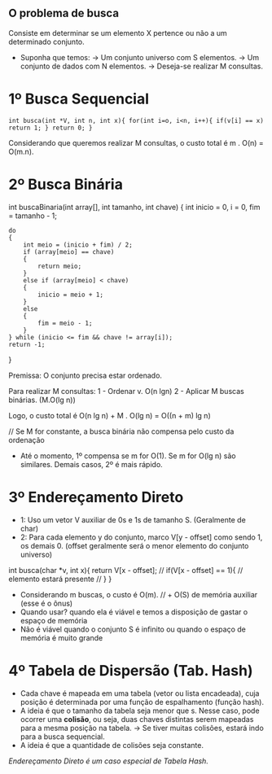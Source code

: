 ## O problema de busca

Consiste em determinar se um elemento X pertence ou não a um determinado conjunto.

- Suponha que temos:
-> Um conjunto universo com S elementos.
-> Um conjunto de dados com N elementos.
-> Deseja-se realizar M consultas.

# 1º Busca Sequencial

`int busca(int *V, int n, int x){
    for(int i=o, i<n, i++){
        if(v[i] == x) return 1;
    }
    return 0;
}`

Considerando que queremos realizar M consultas, o custo total é m . O(n) = O(m.n).

# 2º Busca Binária 

int buscaBinaria(int array[], int tamanho, int chave)
{
    int inicio = 0, i = 0, fim = tamanho - 1;

    do
    {
        int meio = (inicio + fim) / 2;
        if (array[meio] == chave)
        {
            return meio;
        }
        else if (array[meio] < chave)
        {
            inicio = meio + 1;
        }
        else
        {
            fim = meio - 1;
        }
    } while (inicio <= fim && chave != array[i]);
    return -1;
}

Premissa: O conjunto precisa estar ordenado.

Para realizar M consultas:
1 - Ordenar v. O(n lgn)
2 - Aplicar M buscas binárias. (M.O(lg n))

Logo, o custo total é O(n lg n) + M . O(lg n) = O((n + m) lg n)

// Se M for constante, a busca binária não compensa pelo custo da ordenação

- Até o momento, 1º compensa se m for O(1). Se m for O(lg n) são similares. Demais casos, 2º é mais rápido.

# 3º Endereçamento Direto

- 1: Uso um vetor V auxiliar de 0s e 1s de tamanho S. (Geralmente de char)
- 2: Para cada elemento y do conjunto, marco V[y - offset] como sendo 1, os demais 0.
(offset geralmente será o menor elemento do conjunto universo)

int busca(char *v, int x){
    return V[x - offset];
    // if(V[x - offset] == 1){
    //  elemento estará presente
    // }
}

- Considerando m buscas, o custo é O(m). // + O(S) de memória auxiliar (esse é o ônus)
- Quando usar? quando ela é viável e temos a disposição de gastar o espaço de memória
- Não é viável quando o conjunto S é infinito ou quando o espaço de memória é muito grande

# 4º Tabela de Dispersão (Tab. Hash)

- Cada chave é mapeada em uma tabela (vetor ou lista encadeada), cuja posição é determinada por uma função de espalhamento (função hash).
- A ideia é que o tamanho da tabela seja menor que s. Nesse caso, pode ocorrer uma **colisão**, ou seja, duas chaves distintas serem mapeadas para a mesma posição na tabela. -> Se tiver muitas colisões, estará indo para a busca sequencial.
- A ideia é que a quantidade de colisões seja constante.

*Endereçamento Direto é um caso especial de Tabela Hash.*
